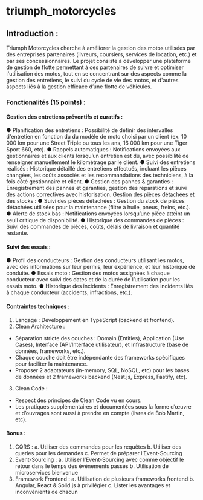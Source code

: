 # triumph_motorcycles


## Introduction :

Triumph Motorcycles cherche à améliorer la gestion des motos utilisées par des entreprises partenaires (livreurs, coursiers, services de location, etc.) et par ses concessionnaires. Le projet consiste à développer une plateforme de gestion de flotte permettant à ces partenaires de suivre et optimiser l'utilisation des motos, tout en se concentrant sur des aspects comme la gestion des entretiens, le suivi du cycle de vie des motos, et d'autres aspects liés à la gestion efficace d’une flotte de véhicules.

### Fonctionalités (15 points) : 

#### Gestion des entretiens préventifs et curatifs :
● Planification des entretiens : Possibilité de définir des intervalles d'entretien en fonction du du modèle de moto choisi par un client (ex. 10 000 km pour une Street Triple ou tous les ans, 16 000 km pour une Tiger Sport 660, etc).
● Rappels automatiques : Notifications envoyées aux gestionnaires et aux clients lorsqu’un entretien est dû, avec possibilité de renseigner manuellement le kilométrage par le client.
● Suivi des entretiens réalisés : Historique détaillé des entretiens effectués, incluant les pièces changées, les coûts associés et les recommandations des techniciens, à la fois côté gestionnaire et client.
● Gestion des pannes & garanties : Enregistrement des pannes et garanties, gestion des réparations et suivi des actions correctives avec historisation.
Gestion des pièces détachées et des stocks :
● Suivi des pièces détachées : Gestion du stock de pièces détachées utilisées pour la maintenance (filtre à huile, pneus, freins, etc.).
● Alerte de stock bas : Notifications envoyées lorsqu’une pièce atteint un seuil critique de disponibilité.
● Historique des commandes de pièces : Suivi des commandes de pièces, coûts, délais de livraison et quantité restante.

#### Suivi des essais :
● Profil des conducteurs : Gestion des conducteurs utilisant les motos, avec des informations sur leur permis, leur expérience, et leur historique de conduite.
● Essais moto : Gestion des motos assignées à chaque conducteur avec suivi des dates et de la durée de l’utilisation pour les essais moto.
● Historique des incidents : Enregistrement des incidents liés à chaque conducteur (accidents, infractions, etc.).

#### Contraintes techniques :
1. Langage : Développement en TypeScript (backend et frontend).
2. Clean Architecture :
- Séparation stricte des couches : Domain (Entities), Application (Use Cases), Interface (API/Interface utilisateur), et Infrastructure (base de données, frameworks, etc.).
- Chaque couche doit être indépendante des frameworks spécifiques pour faciliter la maintenance.
- Proposer 2 adaptateurs (in-memory, SQL, NoSQL, etc) pour les bases de données et 2 frameworks backend (Nest.js, Express, Fastify, etc).
3. Clean Code :
- Respect des principes de Clean Code vu en cours.
- Les pratiques supplémentaires et documentées sous la forme d’œuvre et d’ouvrages sont aussi à prendre en compte (livres de Bob Martin, etc).

#### Bonus :
1. CQRS :
  a. Utiliser des commandes pour les requêtes b. Utiliser des queries pour les demandes c. Permet de préparer l’Event-Sourcing
2. Event-Sourcing :
  a. Utiliser l’Event-Sourcing avec comme objectif le retour dans le temps des événements passés
  b. Utilisation de microservices bienvenue
3. Framework Frontend :
  a. Utilisation de plusieurs frameworks frontend
  b. Angular, React & Solid.js à privilégier
  c. Lister les avantages et inconvénients de chacun
